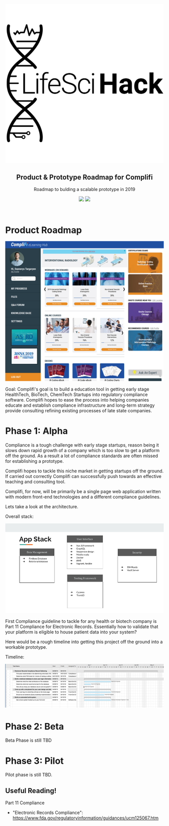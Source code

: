 
![Hackathon](../imgs/LifeSciHackLogo_Black.png)
<p align="center">
  <h2 align="center">Product & Prototype Roadmap for Complifi</h2>
  <p align="center">Roadmap to bulding a scalable prototype in 2019</p>
  <p align="center">
    <a href="#"><img src="https://img.shields.io/badge/Roadmap-2019-yellowgreen.svg"/></a>
    <a href="#"><img src="https://img.shields.io/badge/Roadmaps-Future-blue.svg"/></a>
  </p>
  <br>
</p>

# Product Roadmap

![roadmap-1152x672-flip](../imgs/complifi/complifi_final_product.jpg)


Goal: Complifi's goal is to build a education tool in getting early stage HealthTech, BioTech, ChemTech Startups into 
regulatory compliance software. Complifi hopes to ease the process into helping companies educate and establish compliance
infrastructure and long-term strategy provide consulting refining existing processes of late state companies. 

# Phase 1: Alpha

Compliance is a tough challenge with early stage startups, reason being it slows down rapid growth of a company 
which is too slow to get a platform off the ground. As a result a lot of compliance standards are often missed for 
establishing a prototype. 

Complifi hopes to tackle this niche market in getting startups off the ground. If carried out correctly Complifi can 
successfully push towards an effective teaching and consulting tool. 

Complifi, for now, will be primarily be a single page web application written with modern front-end technologies and 
a different compliance guidelines. 

Lets take a look at the architecture. 

Overall stack:

![roadmap-1152x672-flip](../imgs/complifi/Untitled%20presentation%20(1).png)

First Compliance guideline to tackle for any health or biotech company  is Part 11 Compliance for Electronic Records.
Essentially how to validate that your platform is eligible to house patient data into your system?

Here would be a rough timeline into getting this project off the ground into a workable prototype.
 
Timeline:

![roadmap-1152x672-flip](../imgs/complifi/Screen%20Shot%202019-04-03%20at%209.49.11%20PM.png)


# Phase 2: Beta

   Beta Phase is still TBD
  
# Phase 3: Pilot

   Pilot phase is still TBD.
   
## Useful Reading! 

Part 11 Compliance

+ "Electronic Records Compliance":
https://www.fda.gov/regulatoryinformation/guidances/ucm125067.htm

